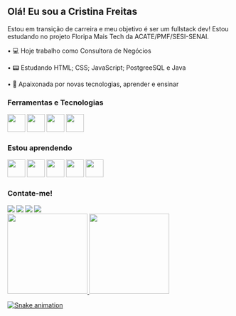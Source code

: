 ## Olá! Eu sou a Cristina Freitas
Estou em transição de carreira e meu objetivo é ser um fullstack dev! Estou estudando no projeto Floripa Mais Tech da ACATE/PMF/SESI-SENAI. 

•	💻 Hoje trabalho como Consultora de Negócios

•	📟 Estudando HTML; CSS; JavaScript; PostgreeSQL e Java

•	💞 Apaixonada por novas tecnologias, aprender e ensinar

### Ferramentas e Tecnologias
<img loading="lazy" src="https://cdn.jsdelivr.net/gh/devicons/devicon/icons/git/git-original.svg" width="40" height="40"/>  <img loading="lazy" src="https://cdn.jsdelivr.net/gh/devicons/devicon@latest/icons/react/react-original.svg" width="40" height="40"/> <img loading="lazy" src="https://cdn.jsdelivr.net/gh/devicons/devicon@latest/icons/postgresql/postgresql-original-wordmark.svg" width="40" height="40"/> <img loading="lazy" src="https://cdn.jsdelivr.net/gh/devicons/devicon@latest/icons/json/json-original.svg" width="40" height="40"/>

### Estou aprendendo
<img loading="lazy" src="https://cdn.jsdelivr.net/gh/devicons/devicon@latest/icons/html5/html5-original-wordmark.svg" width="40" height="40"/> <img loading="lazy" src="https://cdn.jsdelivr.net/gh/devicons/devicon@latest/icons/css3/css3-original-wordmark.svg" width="40" height="40"/> <img loading="lazy" src="https://cdn.jsdelivr.net/gh/devicons/devicon@latest/icons/javascript/javascript-original.svg" width="40" height="40"/> <img loading="lazy" src="https://cdn.jsdelivr.net/gh/devicons/devicon@latest/icons/java/java-original-wordmark.svg" width="40" height="40"/> <img loading="lazy" src="https://cdn.jsdelivr.net/gh/devicons/devicon@latest/icons/python/python-original-wordmark.svg" width="40" height="40"/>

### Contate-me!
<div>
<a href="https://www.linkedin.com/in/cristina-freitas-fln/" target="_blank"><img loading="lazy" src="https://img.shields.io/badge/-LinkedIn-%230077B5?style=for-the-badge&logo=linkedin&logoColor=white" target="_blank"></a>
<a href="https://instagram.com/criss_fln/" target="_blank"><img loading="lazy" src="https://img.shields.io/badge/-Instagram-%23E4405F?style=for-the-badge&logo=instagram&logoColor=white" target="_blank"></a>
<a href = "mailto:crisjf.tina@gmail.com"><img loading="lazy" src="https://img.shields.io/badge/Gmail-D14836?style=for-the-badge&logo=gmail&logoColor=white" target="_blank"></a>
<a href="https://www.youtube.com/@CrisTina-ns1gp" target="_blank"><img loading="lazy" src="https://img.shields.io/badge/YouTube-FF0000?style=for-the-badge&logo=youtube&logoColor=white" target="_blank"></a>
</div>

<div>
<a href="https://github.com/Cristina-Freitas">
<img loading="lazy" height="180em" src="https://github-readme-stats.vercel.app/api/top-langs/?username=Cristina-Freitas&layout=compact&langs_count=7&theme=dracula"/>
<img loading="lazy" height="180em" src="https://github-readme-stats.vercel.app/api?username=Cristina-Freitas&show_icons=true&theme=dracula&include_all_commits=true&count_private=true"/>
</div>
  
![Snake animation](https://github.com/Cristina-Freitas/Cristina-Freitas/blob/output/github-contribution-grid-snake.svg)
